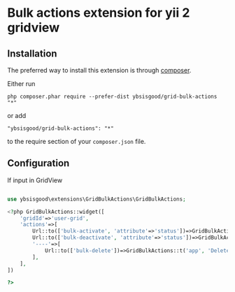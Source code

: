 Bulk actions extension for yii 2 gridview
=====

Installation
------------

The preferred way to install this extension is through [composer](http://getcomposer.org/download/).

Either run

```
php composer.phar require --prefer-dist ybsisgood/grid-bulk-actions "*"
```

or add

```
"ybsisgood/grid-bulk-actions": "*"
```

to the require section of your `composer.json` file.

Configuration
-------------

If input in GridView

```php

use ybsisgood\extensions\GridBulkActions\GridBulkActions;

<?php GridBulkActions::widget([
	'gridId'=>'user-grid',
	'actions'=>[
		Url::to(['bulk-activate', 'attribute'=>'status'])=>GridBulkActions::t('app', 'Activate'),
		Url::to(['bulk-deactivate', 'attribute'=>'status'])=>GridBulkActions::t('app', 'Deactivate'),
		'----'=>[
			Url::to(['bulk-delete'])=>GridBulkActions::t('app', 'Delete'),
		],
	],
])

?>

```

